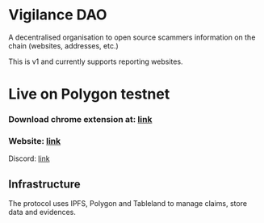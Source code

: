 # Vigilance DAO
A decentralised organisation to open source scammers information on the chain (websites, addresses, etc.)

This is v1 and currently supports reporting websites. 

# Live on Polygon testnet
### Download chrome extension at: [link](https://github.com/VenkatTeja/VigilanceDAO/releases/tag/beta)
### Website: [link](https://vigilance-dao.vercel.app/)

Discord: [link](https://discord.gg/tnk5KyVzMX)

## Infrastructure
The protocol uses IPFS, Polygon and Tableland to manage claims, store data and evidences. 
